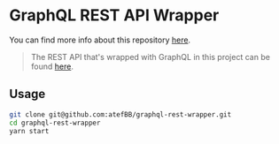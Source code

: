 # GraphQL REST API Wrapper

You can find more info about this repository [here](https://medium.com/@graphcool/how-to-wrap-a-rest-api-with-graphql-8bf3fb17547d).

> The REST API that's wrapped with GraphQL in this project can be found [here](https://my-json-server.typicode.com/atefBB/test-api/db).

## Usage

```sh
git clone git@github.com:atefBB/graphql-rest-wrapper.git
cd graphql-rest-wrapper
yarn start
```
